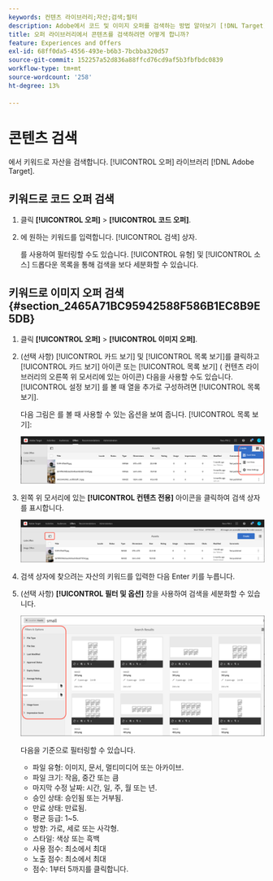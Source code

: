 ```yaml
---
keywords: 컨텐츠 라이브러리;자산;검색;필터
description: Adobe에서 코드 및 이미지 오퍼를 검색하는 방법 알아보기 [!DNL Target] 오퍼 라이브러리입니다.
title: 오퍼 라이브러리에서 콘텐츠를 검색하려면 어떻게 합니까?
feature: Experiences and Offers
exl-id: 68ff0da5-4556-493e-b6b3-7bcbba320d57
source-git-commit: 152257a52d836a88ffcd76cd9af5b3fbfbdc0839
workflow-type: tm+mt
source-wordcount: '258'
ht-degree: 13%

---
```


# 콘텐츠 검색

에서 키워드로 자산을 검색합니다. [!UICONTROL 오퍼] 라이브러리 [!DNL Adobe Target].

## 키워드로 코드 오퍼 검색

1. 클릭 **[!UICONTROL 오퍼]** > **[!UICONTROL 코드 오퍼]**.
1. 에 원하는 키워드를 입력합니다. [!UICONTROL 검색] 상자.

   를 사용하여 필터링할 수도 있습니다. [!UICONTROL 유형] 및 [!UICONTROL 소스] 드롭다운 목록을 통해 검색을 보다 세분화할 수 있습니다.

## 키워드로 이미지 오퍼 검색 {#section_2465A71BC95942588F586B1EC8B9E5DB}

1. 클릭 **[!UICONTROL 오퍼]** > **[!UICONTROL 이미지 오퍼]**.

1. (선택 사항) [!UICONTROL 카드 보기] 및 [!UICONTROL 목록 보기]를 클릭하고 [!UICONTROL 카드 보기] 아이콘 또는 [!UICONTROL 목록 보기] ( 컨텐츠 라이브러리의 오른쪽 위 모서리에 있는 아이콘) 다음을 사용할 수도 있습니다. [!UICONTROL 설정 보기] 를 볼 때 열을 추가로 구성하려면 [!UICONTROL 목록 보기].

   다음 그림은 를 볼 때 사용할 수 있는 옵션을 보여 줍니다. [!UICONTROL 목록 보기]:

   ![목록 보기 옵션](/help/main/c-experiences/c-manage-content/assets/view-settings-options.png)

1. 왼쪽 위 모서리에 있는 **[!UICONTROL 컨텐츠 전용]** 아이콘을 클릭하여 검색 상자를 표시합니다.

   ![컨텐츠 전용 옵션](/help/main/c-experiences/c-manage-content/assets/content-only.png)

1. 검색 상자에 찾으려는 자산의 키워드를 입력한 다음 Enter 키를 누릅니다.

1. (선택 사항) **[!UICONTROL 필터 및 옵션]** 창을 사용하여 검색을 세분화할 수 있습니다.

   ![필터 및 옵션 창](/help/main/c-experiences/c-manage-content/assets/filter-and-options.png)

   다음을 기준으로 필터링할 수 있습니다.

   * 파일 유형: 이미지, 문서, 멀티미디어 또는 아카이브.
   * 파일 크기: 작음, 중간 또는 큼
   * 마지막 수정 날짜: 시간, 일, 주, 월 또는 년.
   * 승인 상태: 승인됨 또는 거부됨.
   * 만료 상태: 만료됨.
   * 평균 등급: 1~5.
   * 방향: 가로, 세로 또는 사각형.
   * 스타일: 색상 또는 흑백
   * 사용 점수: 최소에서 최대
   * 노출 점수: 최소에서 최대
   * 점수: 1부터 5까지를 클릭합니다.
